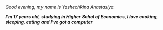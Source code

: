 *Good evening, my name is Yashechkina Anastasiya.*

***I'm 17 years old, studying in Higher Schol of Economics, I love cooking, sleeping, eating and I've got a computer***
